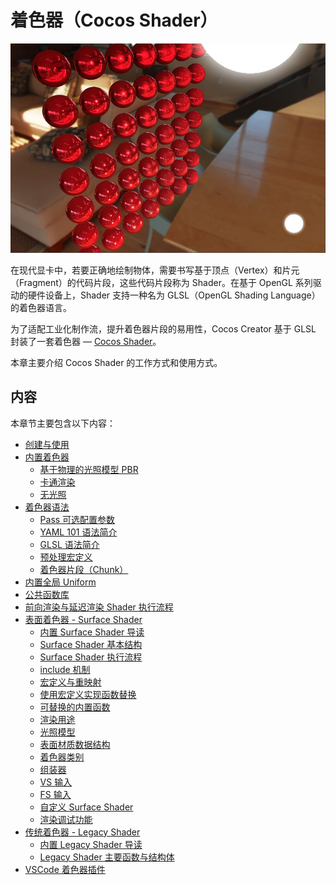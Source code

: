 # 着色器（Cocos Shader）

![effect-show](img/effect-show.jpg)

在现代显卡中，若要正确地绘制物体，需要书写基于顶点（Vertex）和片元（Fragment）的代码片段，这些代码片段称为 Shader。在基于 OpenGL 系列驱动的硬件设备上，Shader 支持一种名为 GLSL（OpenGL Shading Language）的着色器语言。

为了适配工业化制作流，提升着色器片段的易用性，Cocos Creator 基于 GLSL 封装了一套着色器 — [Cocos Shader](./effect-syntax.md)。

本章主要介绍 Cocos Shader 的工作方式和使用方式。

## 内容

本章节主要包含以下内容：

- [创建与使用](effect-inspector.md)
- [内置着色器](effect-builtin.md)
    - [基于物理的光照模型 PBR](effect-builtin-pbr.md)
    - [卡通渲染](effect-builtin-toon.md)
    - [无光照](effect-builtin-unlit.md)
- [着色器语法](effect-syntax.md)
    - [Pass 可选配置参数](pass-parameter-list.md)
    - [YAML 101 语法简介](yaml-101.md)
    - [GLSL 语法简介](glsl.md)
    - [预处理宏定义](macros.md)
    - [着色器片段（Chunk）](effect-chunk-index.md)
- [内置全局 Uniform](uniform.md)
- [公共函数库](./common-functions.md)
- [前向渲染与延迟渲染 Shader 执行流程](./forward-and-deferred.md)
- [表面着色器 - Surface Shader](surface-shader.md)
    - [内置 Surface Shader 导读](./surface-shader/builtin-surface-shader.md)
    - [Surface Shader 基本结构](./surface-shader/surface-shader-structure.md)
    - [Surface Shader 执行流程](./surface-shader/shader-code-flow.md)
    - [include 机制](./surface-shader/includes.md)
    - [宏定义与重映射](./surface-shader/macro-remapping.md)
    - [使用宏定义实现函数替换](./surface-shader/function-replace.md)
    - [可替换的内置函数](./surface-shader/surface-function.md)
    - [渲染用途](./surface-shader/render-usage.md)
    - [光照模型](./surface-shader/lighting-mode.md)
    - [表面材质数据结构](./surface-shader/surface-data-struct.md)
    - [着色器类别](./surface-shader/shader-stage.md)
    - [组装器](./surface-shader/shader-assembly.md)
    - [VS 输入](./surface-shader/vs-input.md)
    - [FS 输入](./surface-shader/fs-input.md)
    - [自定义 Surface Shader](./surface-shader/customize-surface-shader.md)
    - [渲染调试功能](./surface-shader/rendering-debug-view.md)
- [传统着色器 - Legacy Shader](./legacy-shader/legacy-shader.md)
    - [内置 Legacy Shader 导读](./legacy-shader/legacy-shader-builtins.md)
    - [Legacy Shader 主要函数与结构体](./legacy-shader/legacy-shader-func-struct.md)
- [VSCode 着色器插件](./vscode-plugin.md)
